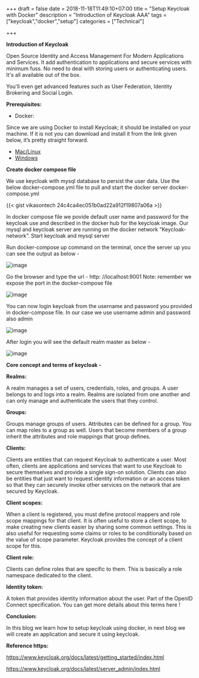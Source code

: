 +++ 
draft = false
date = 2018-11-18T11:49:10+07:00
title = "Setup Keycloak with Docker"
description = "Introduction of Keycloak AAA"
tags = ["keycloak","docker","setup"]
categories = ["Technical"]

+++

**Introduction of Keycloak**

Open Source Identity and Access Management For Modern Applications and
Services. It add authentication to applications and secure services with
minimum fuss. No need to deal with storing users or authenticating
users. It's all available out of the box.

You'll even get advanced features such as User Federation, Identity
Brokering and Social Login.

**Prerequisites:**

-   Docker:

Since we are using Docker to install Keycloak; it should be installed on
your machine. If it is not you can download and install it from the link
given below, it’s pretty straight forward.

-   [Mac/Linux](https://docs.docker.com/docker-for-mac/)
-   [Windows](https://docs.docker.com/docker-for-windows/install/)

**Create docker compose file**

We use keycloak with mysql database to persist the user data. Use the
below docker-compose.yml file to pull and start the docker server
docker-compose.yml

{{< gist vikasontech 24c4ca4ec051b0ad22a912f19807a06a >}}

In docker compose file we povide default user name and password for the
keycloak use and described in the docker hub for the keycloak image. Our
mysql and keycloak server are running on the docker network
“Keycloak-network”. Start keycloak and mysql server

Run docker-compose up command on the terminal, once the server up you
can see the output as below -

![image](https://1.bp.blogspot.com/-YjgKqAuohoQ/W_-ZIs5DHbI/AAAAAAAAkRo/ZLgbb5qaDrY0Pol1uuei7rrlqVUhXwjNACEwYBhgL/s320/Screen%2BShot%2B2561-11-29%2Bat%2B14.44.31.png)

Go the browser and type the url - http: //localhost:9001 Note: remember
we expose the port in the docker-compose file

![image](https://lh3.googleusercontent.com/XF8uOYI14dqFc6ns-PLgc_ewrxjIfryAwHofSAFKVA-dWe2FWzQ5Csu-24PAtvTszqOOXD_PZBSG5RtI4yH7JqAxvgCe-GhoGbnfV2b-xTZ0gpTd_KgDF1oAnw5UthP2WfLHfzOV)

You can now login keycloak from the username and password you provided
in docker-compose file. In our case we use username admin and password
also admin

![image](https://lh5.googleusercontent.com/fBLFQeZcVyS_khIBWcdkQQCS_XutZeIhoW8XfCQDpOEovXz63dqaHpqWF80l4HYi7BhhqtGgPv9bsGlIv3dXqG0b3LMDhV6hcRawFpWizRdMdYSdCNq2CKUl8MMbmYp7R3GDvhrm)

After login you will see the default realm master as below -

![image](https://lh3.googleusercontent.com/pzoH0ZM1x4QcdbP_MjoNYtOyCIWtrHHFg_WVBd3AwKFuSOxxakNMtbGFxPUX_k-Mb12VeCehREtpN1Bi9ME1Bp7_fs9pZbDt01_0k9S509CBTwumb5oo92eEcwjkzdNaQnbn3LOC)

**Core concept and terms of keycloak -**

**Realms:**

A realm manages a set of users, credentials, roles, and groups. A user
belongs to and logs into a realm. Realms are isolated from one another
and can only manage and authenticate the users that they control.

**Groups:**

Groups manage groups of users. Attributes can be defined for a group.
You can map roles to a group as well. Users that become members of a
group inherit the attributes and role mappings that group defines.

**Clients:**

Clients are entities that can request Keycloak to authenticate a user.
Most often, clients are applications and services that want to use
Keycloak to secure themselves and provide a single sign-on solution.
Clients can also be entities that just want to request identity
information or an access token so that they can securely invoke other
services on the network that are secured by Keycloak.

**Client scopes:**

When a client is registered, you must define protocol mappers and role
scope mappings for that client. It is often useful to store a client
scope, to make creating new clients easier by sharing some common
settings. This is also useful for requesting some claims or roles to be
conditionally based on the value of scope parameter. Keycloak provides
the concept of a client scope for this.

**Client role:**

Clients can define roles that are specific to them. This is basically a
role namespace dedicated to the client.

**Identity token:**

A token that provides identity information about the user. Part of the
OpenID Connect specification. You can get more details about this terms
here !

**Conclusion:**

In this blog we learn how to setup keycloak using docker, in next blog
we will create an application and secure it using keycloak.

**Reference https:**

<https://www.keycloak.org/docs/latest/getting_started/index.html>

<https://www.keycloak.org/docs/latest/server_admin/index.html>
